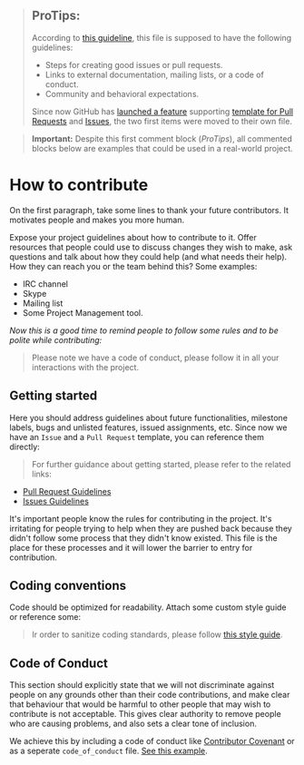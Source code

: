 > ## ProTips:
> 
> According to [this guideline](https://help.github.com/articles/setting-guidelines-for-repository-contributors/), this file is supposed to have the following guidelines:
>
> * Steps for creating good issues or pull requests.
> * Links to external documentation, mailing lists, or a code of conduct.
> * Community and behavioral expectations.
>
> Since now GitHub has [launched a feature](https://github.com/blog/2111-issue-and-pull-request-templates) supporting [template for Pull Requests](PULL_REQUEST_TEMPLATE.md) and [Issues](ISSUE_TEMPLATE.md), the two first items were moved to their own file.

> **Important:** Despite this first comment block (_ProTips_), all commented blocks below are examples that could be used in a real-world project.

# How to contribute

On the first paragraph, take some lines to thank your future contributors. It motivates people and makes you more human.

Expose your project guidelines about how to contribute to it. Offer resources that people could use to discuss changes they wish to make, ask questions and talk about how they could help (and what needs their help). How they can reach you or the team behind this? Some examples:

* IRC channel
* Skype
* Mailing list
* Some Project Management tool. 

_Now this is a good time to remind people to follow some rules and to be polite while contributing:_

> Please note we have a code of conduct, please follow it in all your interactions with the project.

## Getting started

Here you should address guidelines about future functionalities, milestone labels, bugs and unlisted features, issued assignments, etc. Since now we have an `Issue` and a `Pull Request` template, you can reference them directly:

> For further guidance about getting started, please refer to the related links:

* [Pull Request Guidelines](PULL_REQUEST_TEMPLATE.md)
* [Issues Guidelines](ISSUE_TEMPLATE.md)

It's important people know the rules for contributing in the project. It's irritating for people trying to help when they are pushed back because they didn't follow some process that they didn't know existed. This file is the place for these processes and it will lower the barrier to entry for contribution.

## Coding conventions

Code should be optimized for readability. Attach some custom style guide or reference some:

> Ir order to sanitize coding standards, please follow [this style guide](https://github.com/airbnb/javascript).

## Code of Conduct

This section should explicitly state that we will not discriminate against people on any grounds other than their code contributions, and make clear that behaviour that would be harmful to other people that may wish to contribute is not acceptable. This gives clear authority to remove people who are causing problems, and also sets a clear tone of inclusion. 

We achieve this by including a code of conduct like [Contributor Covenant](http://contributor-covenant.org) or as a seperate `code_of_conduct` file. [See this example](http://contributor-covenant.org/version/1/4/).
